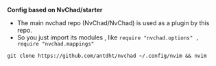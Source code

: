 **Config based on NvChad/starter**

- The main nvchad repo (NvChad/NvChad) is used as a plugin by this repo.
- So you just import its modules , like `require "nvchad.options" , require "nvchad.mappings"`

`git clone https://github.com/antdht/nvchad ~/.config/nvim && nvim`
